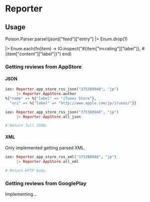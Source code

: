 Reporter
========

## Usage

Poison.Parser.parse!(json)["feed"]["entry"]
|> Enum.drop(1)

|> Enum.each(fn(item) -> IO.inspect("#{item["im:rating"]["label"]}, #{item["content"]["label"]}") end)

### Getting reviews from AppStore
#### JSON

```elixir
iex> Reporter.app_store_rss_json("375380948", "jp")
     |> Reporter.AppStore.author
%{"name" => %{"label" => "iTunes Store"},
  "uri" => %{"label" => "http://www.apple.com/jp/itunes/"}}
```

```elixir
iex> Reporter.app_store_rss_json("375380948", "jp")
     |> Reporter.AppStore.all_json

# Return full JSON.
```

#### XML

Only implemented getting parsed XML.

```elixir
iex> Reporter.app_store_rss_xml("375380948", "jp")
     |> Reporter.AppStore.all_xml

# Return HTTP body.
```

### Getting reviews from GooglePlay

Implementing...
